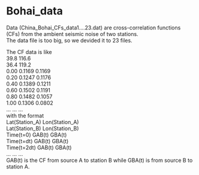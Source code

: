 # Bohai_data
Data (China_Bohai_CFs_data1....23.dat) are cross-correlation functions (CFs) from the ambient seismic noise of two stations.   
The data file is too big, so we devided it to 23 files.                                                                        
                                                                                                                               
The CF data is like                                                                                                                                                                                                                                         
      39.8      116.6                                                                                                          
      36.4      119.2                                                                                                          
      0.00     0.1169     0.1169                                                                                               
      0.20     0.1247     0.1176                                                                                               
      0.40     0.1389     0.1211                                                                                               
      0.60     0.1502     0.1191                                                                                               
      0.80     0.1482     0.1057                                                                                               
      1.00     0.1306     0.0802                                                                                               
       ...       ...        ...                                                                                                
  with the format                                                                                                              
     Lat(Station_A)  Lon(Station_A)                                                                                            
     Lat(Station_B)  Lon(Station_B)                                                                                            
       Time(t=0)        GAB(t)       GBA(t)                                                                                    
       Time(t=dt)       GAB(t)       GBA(t)                                                                                    
       Time(t=2dt)      GAB(t)       GBA(t)                                                                                    
          ...            ...          ...                                                                                      
GAB(t) is the CF from source A to station B while GBA(t) is from source B to station A.                                        
